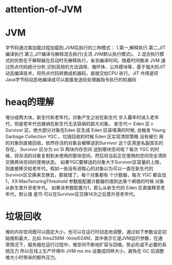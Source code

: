 # attention-of-JVM
# JVM
字节码通过类加载过程加载到,JVM后执行的三种模式：
1.第一,解释执行.第二,JIT 编译执行.第三,JIT编译与解释混合执行(主流 JVM默认执行模式)。
2.混合执行模式的优势在于解释器在启动时先解释执行，省去编译时间。随着时间推进 JVM 通过热点代码统计分析,识别高频的方法调用、循环体、公共模块等，基于强大的JlT动态编译技术，将热点代码转换成机器码，直接交给CPU
执行。JIT 作用是将Java字节码动态地编译成可以直接发送给处理器指令执行的机器码
# heaq的理解
堆分成两大块，新生代和老年代。对象产生之初在新生代 步入暮年时进入老年代，但是老年代也接纳在新生代无法容纳的超大对象。
新生代＝ Eden 区＋ Survivor 区。绝大部分对象在Eden 区生成 Eden 区装填满的时候, 会触发 Young Garbage Collection YGC 。垃圾回收的时候 Eden 区实现清除策略 没有被引 用的对象则直接回收。依然存活的对象会被移送到Survivor 这个区真是名副其实的存在。
Survivor 区分为 so Sl 两块内存空间 送到哪块空间呢？每次 YGC 的时候，将存活的对象复制到未使用的那块空间，然后将当前正在使用的空间完全清除 交换两块空间的使用状态。
如果YGC要移送的对象大于Survivor区容量的上限，则直接移交给老年代。假如一些没有进取心的对象以为可以一直在新生代的Survivor区交换来交换去，那就错了。每个对象都有 个计数器，每次 YGC 都会加1，XX:MaxTenuringThreshold 参数能配置计数器的值到达某个阐值的时候 对象从新生晋升至老年代。
如果该参数配置为1，那么从新生代的 Eden 区直接移至老年代。默认值 是15 可以在Survivor区交换14次之后晋升至老年代。
# 垃圾回收
堆的内存空间既可以固定大小，也可以在运行时动态地调整，通过如下参数设定初始值和最大，比如 Xms256M -Xmxl024M，其中表示它是JVM运行参数，在通常情况下，服务器在运行过程中，堆空间不断地扩容与回缩，势必形成不必要的系统压力 所以在线上生产环境中 JVM ms mx 设置成同样大小，避免在 GC 后调整堆大小时带来的额外压力。
